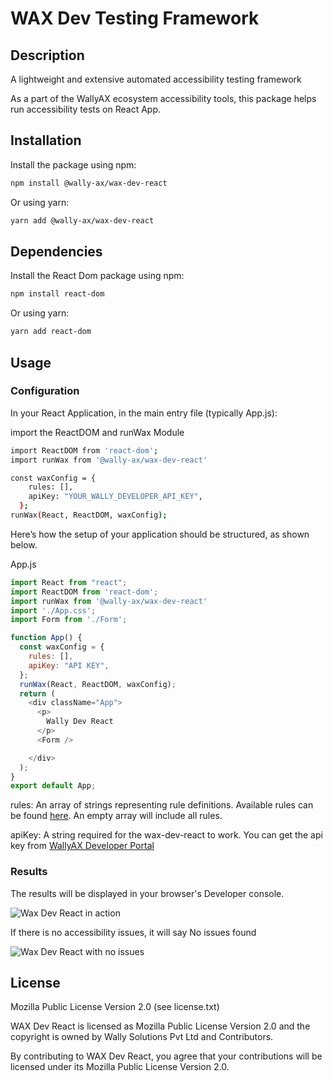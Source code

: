 # WAX Dev Testing Framework

## Description
A lightweight and extensive automated accessibility testing framework

As a part of the WallyAX ecosystem accessibility tools, this package helps run accessibility tests on React App.

## Installation
Install the package using npm:
```sh
npm install @wally-ax/wax-dev-react
```
Or using yarn:
```sh
yarn add @wally-ax/wax-dev-react
```

## Dependencies 

Install the React Dom package using npm:
```sh
npm install react-dom
```
Or using yarn:
```sh
yarn add react-dom
```

## Usage
### Configuration
In your React Application, in the main entry file (typically App.js):

import the ReactDOM and runWax Module

```sh
import ReactDOM from 'react-dom';
import runWax from '@wally-ax/wax-dev-react'

const waxConfig = {
    rules: [],
    apiKey: "YOUR_WALLY_DEVELOPER_API_KEY",
  };
runWax(React, ReactDOM, waxConfig);
```


Here’s how the setup of your application should be structured, as shown below.

App.js
```javascript
import React from "react";
import ReactDOM from 'react-dom';
import runWax from '@wally-ax/wax-dev-react'
import './App.css';
import Form from './Form';

function App() {
  const waxConfig = {
    rules: [],
    apiKey: "API KEY",
  };
  runWax(React, ReactDOM, waxConfig);
  return (
    <div className="App">
      <p>
        Wally Dev React
      </p>
      <Form />

    </div>
  );
}
export default App;

````
rules: An array of strings representing rule definitions. Available rules can be found [here]("https://kb.wallyax.com/docs/wax-dev/rules"). An empty array will include all rules.

apiKey: A string required for the wax-dev-react to work. You can get the api key from [WallyAX Developer Portal](https://developer.wallyax.com)

### Results
The results will be displayed in your browser's Developer console.

![Wax Dev React in action](https://assets2.wallyax.com/common/wax-dev-react-in-action.png
)

If there is no accessibility issues, it will say No issues found

![Wax Dev React with no issues](https://assets2.wallyax.com/common/wax-dev-react-no-issues.png)

## License
Mozilla Public License Version 2.0 (see license.txt)

WAX Dev React is licensed as Mozilla Public License Version 2.0 and the copyright is owned by Wally Solutions Pvt Ltd and Contributors.

By contributing to WAX Dev React, you agree that your contributions will be licensed under its Mozilla Public License Version 2.0.